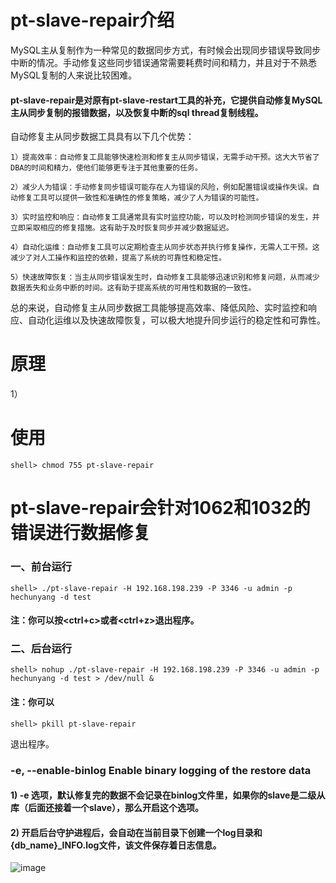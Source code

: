# pt-slave-repair介绍

MySQL主从复制作为一种常见的数据同步方式，有时候会出现同步错误导致同步中断的情况。手动修复这些同步错误通常需要耗费时间和精力，并且对于不熟悉MySQL复制的人来说比较困难。

#### pt-slave-repair是对原有pt-slave-restart工具的补充，它提供自动修复MySQL主从同步复制的报错数据，以及恢复中断的sql thread复制线程。

自动修复主从同步数据工具具有以下几个优势：

    1）提高效率：自动修复工具能够快速检测和修复主从同步错误，无需手动干预。这大大节省了DBA的时间和精力，使他们能够更专注于其他重要的任务。

    2）减少人为错误：手动修复同步错误可能存在人为错误的风险，例如配置错误或操作失误。自动修复工具可以提供一致性和准确性的修复策略，减少了人为错误的可能性。

    3）实时监控和响应：自动修复工具通常具有实时监控功能，可以及时检测同步错误的发生，并立即采取相应的修复措施。这有助于及时恢复同步并减少数据延迟。

    4）自动化运维：自动修复工具可以定期检查主从同步状态并执行修复操作，无需人工干预。这减少了对人工操作和监控的依赖，提高了系统的可靠性和稳定性。

    5）快速故障恢复：当主从同步错误发生时，自动修复工具能够迅速识别和修复问题，从而减少数据丢失和业务中断的时间。这有助于提高系统的可用性和数据的一致性。

总的来说，自动修复主从同步数据工具能够提高效率、降低风险、实时监控和响应、自动化运维以及快速故障恢复，可以极大地提升同步运行的稳定性和可靠性。

# 原理
1） 

# 使用
```
shell> chmod 755 pt-slave-repair
```

# pt-slave-repair会针对1062和1032的错误进行数据修复

### 一、前台运行
```
shell> ./pt-slave-repair -H 192.168.198.239 -P 3346 -u admin -p hechunyang -d test
```
#### 注：你可以按<ctrl+c>或者<ctrl+z>退出程序。

### 二、后台运行
```
shell> nohup ./pt-slave-repair -H 192.168.198.239 -P 3346 -u admin -p hechunyang -d test > /dev/null &
```
#### 注：你可以
```
shell> pkill pt-slave-repair
```
退出程序。

### -e, --enable-binlog   Enable binary logging of the restore data

#### 1) -e 选项，默认修复完的数据不会记录在binlog文件里，如果你的slave是二级从库（后面还接着一个slave），那么开启这个选项。

#### 2) 开启后台守护进程后，会自动在当前目录下创建一个log目录和{db_name}_INFO.log文件，该文件保存着日志信息。

![image](https://github.com/hcymysql/pt-slave-repair/assets/19261879/a92170ef-cd65-467b-b055-b852732a3076)

